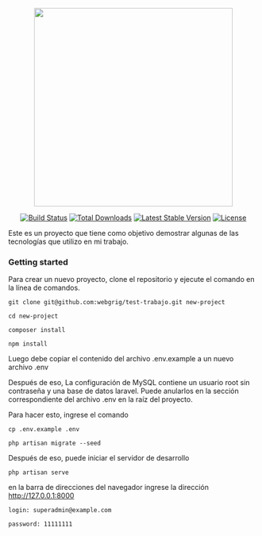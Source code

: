 <p align="center"><a href="https://laravel.com" target="_blank"><img src="https://raw.githubusercontent.com/laravel/art/master/logo-lockup/5%20SVG/2%20CMYK/1%20Full%20Color/laravel-logolockup-cmyk-red.svg" width="400"></a></p>

<p align="center">
<a href="https://travis-ci.org/laravel/framework"><img src="https://travis-ci.org/laravel/framework.svg" alt="Build Status"></a>
<a href="https://packagist.org/packages/laravel/framework"><img src="https://img.shields.io/packagist/dt/laravel/framework" alt="Total Downloads"></a>
<a href="https://packagist.org/packages/laravel/framework"><img src="https://img.shields.io/packagist/v/laravel/framework" alt="Latest Stable Version"></a>
<a href="https://packagist.org/packages/laravel/framework"><img src="https://img.shields.io/packagist/l/laravel/framework" alt="License"></a>
</p>

Este es un proyecto que tiene como objetivo demostrar algunas de las tecnologías que utilizo en mi trabajo.

### Getting started

Para crear un nuevo proyecto, clone el repositorio y ejecute el comando en la línea de comandos.

```
git clone git@github.com:webgrig/test-trabajo.git new-project

cd new-project

composer install

npm install
```
Luego debe copiar el contenido del archivo .env.example a un nuevo archivo .env

Después de eso, La configuración de MySQL contiene un usuario root sin contraseña y una base de datos laravel. Puede anularlos en la sección correspondiente del archivo .env en la raíz del proyecto.

Para hacer esto, ingrese el comando

```
cp .env.example .env

php artisan migrate --seed
```

Después de eso, puede iniciar el servidor de desarrollo

```
php artisan serve
```

en la barra de direcciones del navegador ingrese la dirección http://127.0.0.1:8000

```
login: superadmin@example.com

password: 11111111
```
